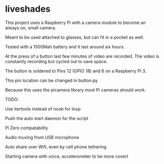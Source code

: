 # liveshades

This project uses a Raspberry Pi with a camera module to become an always on, small camera. 

Meant to be used attached to glasses, but can fit in a pocket as well.

Tested with a 1500Mah battery and it last around six hours.

At the press of a button last few minutes of video are recorded. The video is constantly recording but cycled out to save space.

The button is soldered to Pins 12 (GPIO 18) and 6 on a Raspberry Pi 3. 

This pin location can be changed in button.py

Because this uses the picamera library most Pi cameras should work.

TODO: 

Use itertools instead of noob for loop

Push the auto start daemon for the script

Pi Zero compatability 

Audio muxing from USB microphone 

Auto share over Wifi, even by cell phone tethering

Starting camera with voice, accelerometer to be more covert

